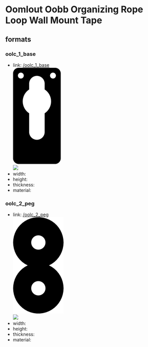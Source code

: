 # Oomlout Oobb Organizing Rope Loop Wall Mount Tape


## formats

### oolc_1_base
* link: [/oolc_1_base](oolc_1_base)  
![](oolc_1_base/working_300.png)  
![](oolc_1_base/image_300.jpg)  
* width:   
* height:   
* thickness:   
* material:   
 

### oolc_2_peg
* link: [/oolc_2_peg](oolc_2_peg)  
![](oolc_2_peg/working_300.png)  
![](oolc_2_peg/image_300.jpg)  
* width:   
* height:   
* thickness:   
* material:   
 
